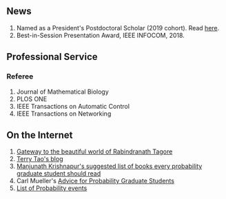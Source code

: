 ## News
1. Named as a President's Postdoctoral Scholar (2019 cohort). Read [here](https://research.osu.edu/ppsp/ppsp-participants/).
2. Best-in-Session Presentation Award, IEEE INFOCOM, 2018. 

## Professional Service
### Referee
1. Journal of Mathematical Biology
2. PLOS ONE
3. IEEE Transactions on Automatic Control 
4. IEEE Transactions on Networking


## On the Internet
1. [Gateway to the beautiful world of Rabindranath Tagore](http://www.tagoreweb.in)
2. [Terry Tao's blog](https://terrytao.wordpress.com)
3. [Manjunath Krishnapur's suggested list of books every probability graduate student should read](http://math.iisc.ernet.in/~manju/suggestedreading.html)
4. Carl Mueller's [Advice for Probability Graduate Students](https://web.math.rochester.edu/people/faculty/cmlr/advice.md)
5. [List of Probability events](http://www.math.columbia.edu/department/probability/seminar/upcoming_new.html)
